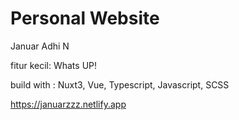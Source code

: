 # Personal Website
Januar Adhi N

fitur kecil: Whats UP!

build with : Nuxt3, Vue, Typescript, Javascript, SCSS

https://januarzzz.netlify.app